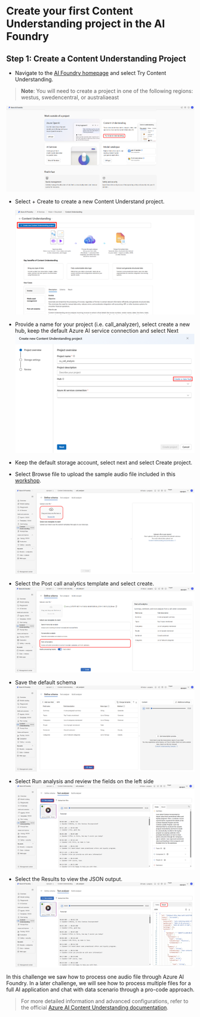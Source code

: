 # Create your first Content Understanding project in the AI Foundry

## Step 1: Create a Content Understanding Project

- Navigate to the [AI Foundry homepage](https://ai.azure.com) and select Try Content Understanding.
> **Note**: You will need to create a project in one of the following regions: westus, swedencentral, or australiaeast

  ![AI Foundry Homepage](../img/ai-services-landing-page.png)   

- Select + Create to create a new Content Understand project.

  ![CU Landing Page](../img/cu-landing-page.png)

- Provide a name for your project (i.e. call_analyzer), select create a new hub, keep the default Azure AI service connection and select Next
  ![create project](../img/create_project.png)
- Keep the default storage account, select next and select Create project. 

- Select Browse file to upload the sample audio file included in this [workshop](../data/convo_2c703f97-6657-4a15-b8b2-db6b96630b2d_2024-12-06%2006_00_00.wav).

  ![CU upload document](../img/cu-upload-document.png)

- Select the Post call analytics template and select create. 
  ![Template Suggestion](../img/define-schema-template-selection.png)

- Save the default schema 
  ![define schema](../img/define-schema.png)

- Select Run analysis and review the fields on the left side  
  ![Template Suggestion](../img/test-analyzer.png)

- Select the Results to view the JSON output.
  ![test-analyzer-results](../img/test-analyzer-results.png)
 
In this challenge we saw how to process one audio file through Azure AI Foundry. In a later challenge, we will see how to process multiple files for a full AI application and chat with data scenario through a pro-code approach.  

> For more detailed information and advanced configurations, refer to the official [Azure AI Content Understanding documentation](https://learn.microsoft.com/en-us/azure/ai-services/content-understanding/quickstart/use-ai-foundry).



